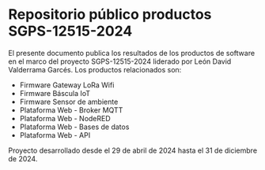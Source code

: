 # Repositorio público productos SGPS-12515-2024

El presente documento publica los resultados de los productos de software en el marco del proyecto SGPS-12515-2024 liderado por León David Valderrama Garcés. Los productos relacionados son:

* Firmware Gateway LoRa Wifi
* Firmware Báscula IoT
* Firmware Sensor de ambiente
* Plataforma Web - Broker MQTT
* Plataforma Web - NodeRED
* Plataforma Web - Bases de datos
* Plataforma Web - API

Proyecto desarrollado desde el 29 de abril de 2024 hasta el 31 de diciembre de 2024.
